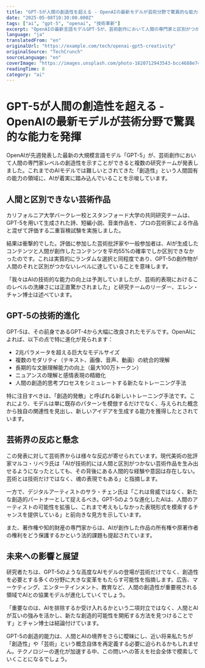 ```yaml
---
title: "GPT-5が人間の創造性を超える - OpenAIの最新モデルが芸術分野で驚異的な能力を発揮"
date: "2025-05-08T10:30:00.000Z"
tags: ["ai", "gpt-5", "openai", "技術革新"]
excerpt: "OpenAIの最新言語モデルGPT-5が、芸術創作において人間の専門家と区別がつかないレベルに到達したと研究者が発表。AIと創造性の新たな関係性について考察する。"
language: "ja"
translatedFrom: "en"
originalUrl: "https://example.com/tech/openai-gpt5-creativity"
originalSource: "TechCrunch"
sourceLanguage: "en"
coverImage: "https://images.unsplash.com/photo-1620712943543-bcc4688e7485"
readingTime: 8
category: "ai"
---
```


# GPT-5が人間の創造性を超える - OpenAIの最新モデルが芸術分野で驚異的な能力を発揮

OpenAIが先週発表した最新の大規模言語モデル「GPT-5」が、芸術創作において人間の専門家レベルの創造性を示すことができると複数の研究チームが発表しました。これまでのAIモデルでは難しいとされてきた「創造性」という人間固有の能力の領域に、AIが着実に踏み込んでいることを示唆しています。

## 人間と区別できない芸術作品

カリフォルニア大学バークレー校とスタンフォード大学の共同研究チームは、GPT-5を用いて生成された詩、短編小説、音楽作品を、プロの芸術家による作品と混ぜて評価する二重盲検試験を実施しました。

結果は衝撃的でした。評価に参加した芸術批評家や一般参加者は、AIが生成したコンテンツと人間が創作したコンテンツを平均55%の確率でしか区別できなかったのです。これは実質的にランダムな選択と同程度であり、GPT-5の創作物が人間のそれと区別がつかないレベルに達していることを意味します。

「我々はAIの技術的な能力の向上は予測していましたが、芸術的表現におけるこのレベルの洗練さには正直驚かされました」と研究チームのリーダー、エレン・チャン博士は述べています。

## GPT-5の技術的進化

GPT-5は、その前身であるGPT-4から大幅に改良されたモデルです。OpenAIによれば、以下の点で特に進化が見られます：

- 2兆パラメータを超える巨大なモデルサイズ
- 複数のモダリティ（テキスト、画像、音声、動画）の統合的理解
- 長期的な文脈理解能力の向上（最大100万トークン）
- ニュアンスの理解と感情表現の精緻化
- 人間の創造的思考プロセスをシミュレートする新たなトレーニング手法

特に注目すべきは、「創造的発散」と呼ばれる新しいトレーニング手法です。これにより、モデルは単に既存のパターンを模倣するだけでなく、与えられた概念から独自の関連性を見出し、新しいアイデアを生成する能力を獲得したとされています。

## 芸術界の反応と懸念

この発表に対して芸術界からは様々な反応が寄せられています。現代美術の批評家マルコ・リベラ氏は「AIが技術的には人間と区別がつかない芸術作品を生み出せるようになったとしても、その背後にある人間的な経験や意図は存在しない。芸術とは技術だけではなく、魂の表現でもある」と指摘します。

一方で、デジタルアーティストのサラ・チェン氏は「これは脅威ではなく、新たな創造的パートナーとして捉えるべき。GPT-5のような進化したAIは、人間のアーティストの可能性を拡張し、これまで考えもしなかった表現形式を模索するチャンスを提供している」と前向きな見方を示しています。

また、著作権や知的財産の専門家からは、AIが創作した作品の所有権や原著作者の権利をどう保護するかという法的課題も提起されています。

## 未来への影響と展望

研究者たちは、GPT-5のような高度なAIモデルの登場が芸術だけでなく、創造性を必要とする多くの分野に大きな変革をもたらす可能性を指摘します。広告、マーケティング、エンターテインメント、教育など、人間の創造性が重要視される領域でAIとの協業モデルが進化していくでしょう。

「重要なのは、AIを排除するか受け入れるかという二項対立ではなく、人間とAIが互いの強みを活かし、新たな創造的可能性を開拓する方法を見つけることです」とチャン博士は結論付けています。

GPT-5の創造的能力は、人間とAIの境界をさらに曖昧にし、近い将来私たちが「創造性」や「芸術」という概念自体を再定義する必要に迫られるかもしれません。テクノロジーの進化が加速する中、この問いへの答えを社会全体で模索していくことになるでしょう。
